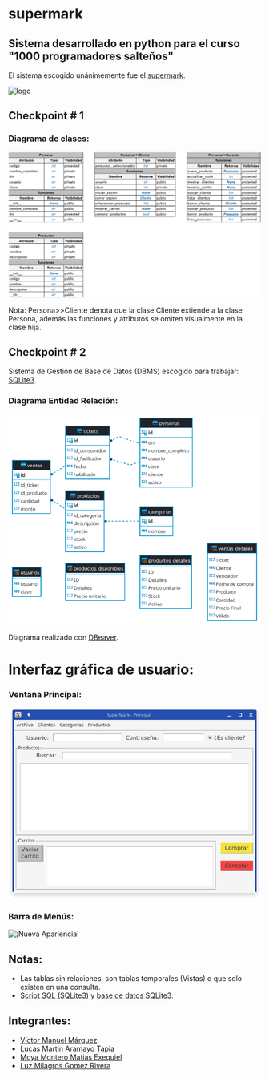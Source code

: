 # supermark

## Sistema desarrollado en python para el curso "1000 programadores salteños"

El sistema escogido unánimemente fue el [supermark](docs/Proyecto_SG_Supermark-_Com_MyJ-Python-2022.docx__22__0.pdf).

![logo](docs/logo_supermark.avif "Logo para el proyecto")

## Checkpoint # 1

### Diagrama de clases:

![Diagrama de clases](docs/diagrama_de_clases_vmm.png "Diagrama de clases v2 de Víctor Manuel Márquez")

Nota: Persona>>Cliente denota que la clase Cliente extiende a la clase Persona, además las funciones y atributos se omiten visualmente en la clase hija.

## Checkpoint # 2

Sistema de Gestión de Base de Datos (DBMS) escogido para trabajar: [SQLite3](https://www.sqlite.org/index.html).

### Diagrama Entidad Relación:

![Diagrama Entidad Relación](docs/DER-supermark.png "Diagramas Entidad Relación de Víctor Manuel Márquez")

Diagrama realizado con [DBeaver](https://dbeaver.io/).

# Interfaz gráfica de usuario:

### Ventana Principal:

![Ventana Principal-v2](docs/main-gui-supermark-02.png)

### Barra de Menús:

![¡Nueva Apariencia!](docs/supermark-menubar-demo-screen-capture.gif "Demostración de las opciones disponibles por ahora.")

## Notas:

- Las tablas sin relaciones, son tablas temporales (Vistas) o que solo existen en una consulta.
- [Script SQL (SQLite3)](src/supermark.sql) y [base de datos SQLite3](src/backup/supermark.db).

## Integrantes:

- [Víctor Manuel Márquez](https://github.com/victorManuelMarquez)
- [Lucas Martin Aramayo Tapia](https://github.com/LTapia2501)
- [Moya Montero Matias Exequiel](https://github.com/Mmoya123)
- [Luz Milagros Gomez Rivera](https://github.com/luzzgomez) 
